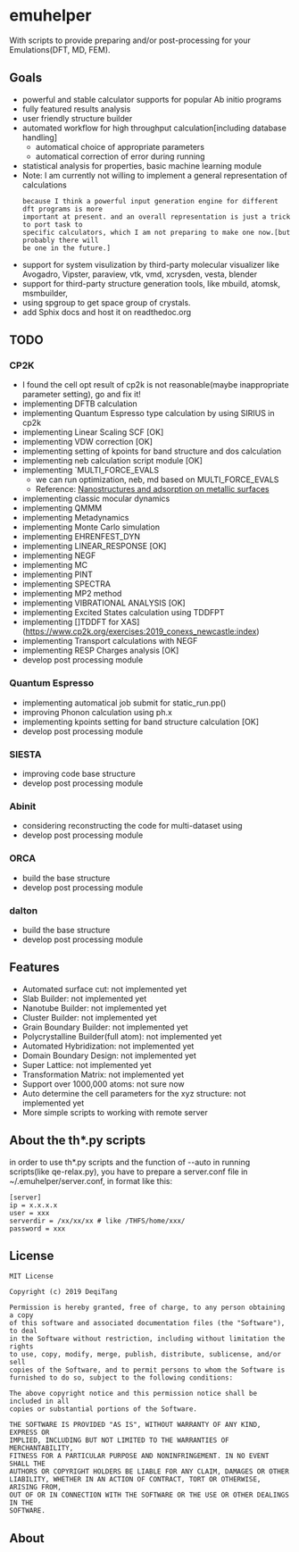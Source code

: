 # emuhelper

With scripts to provide preparing and/or post-processing for your Emulations(DFT, MD, FEM).

## Goals
* powerful and stable calculator supports for popular Ab initio programs
* fully featured results analysis
* user friendly structure builder
* automated workflow for high throughput calculation[including database handling]
  * automatical choice of appropriate parameters
  * automatical correction of error during running
* statistical analysis for properties, basic machine learning module
* Note: I am currently not willing to implement a general representation of calculations
    ```
    because I think a powerful input generation engine for different dft programs is more
    important at present. and an overall representation is just a trick to port task to
    specific calculators, which I am not preparing to make one now.[but probably there will
    be one in the future.]
    ```
* support for system visulization by third-party molecular visualizer like Avogadro, Vipster, paraview, vtk, vmd, xcrysden, vesta, blender
* support for third-party structure generation tools, like mbuild, atomsk, msmbuilder,
* using spgroup to get space group of crystals.
* add Sphix docs and host it on readthedoc.org

## TODO
### CP2K
* I found the cell opt result of cp2k is not reasonable(maybe inappropriate parameter setting), go and fix it!
* implementing DFTB calculation
* implementing Quantum Espresso type calculation by using SIRIUS in cp2k
* implementing Linear Scaling SCF [OK]
* implementing VDW correction [OK]
* implementing setting of kpoints for band structure and dos calculation
* implementing neb calculation script module [OK]
* implementing `MULTI_FORCE_EVALS
    * we can run optimization, neb, md based on MULTI_FORCE_EVALS
    * Reference: [Nanostructures and adsorption on metallic surfaces](https://www.cp2k.org/exercises:2015_cecam_tutorial:neb)
* implementing classic mocular dynamics
* implementing QMMM
* implementing Metadynamics
* implementing Monte Carlo simulation
* implementing EHRENFEST_DYN
* implementing LINEAR_RESPONSE [OK]
* implementing NEGF
* implementing MC
* implementing PINT
* implementing SPECTRA
* implementing MP2 method
* implementing VIBRATIONAL ANALYSIS [OK]
* implementing Excited States calculation using TDDFPT
* implementing []TDDFT for XAS](https://www.cp2k.org/exercises:2019_conexs_newcastle:index)
* implementing Transport calculations with NEGF
* implementing RESP Charges analysis [OK]
* develop post processing module
### Quantum Espresso
* implementing automatical job submit for static_run.pp()
* improving Phonon calculation using ph.x
* implementing kpoints setting for band structure calculation [OK]
* develop post processing module
### SIESTA
* improving code base structure
* develop post processing module
### Abinit
* considering reconstructing the code for multi-dataset using
* develop post processing module
### ORCA
* build the base structure
* develop post processing module
### dalton
* build the base structure
* develop post processing module



## Features
* Automated surface cut: not implemented yet
* Slab Builder: not implemented yet
* Nanotube Builder: not implemented yet
* Cluster Builder: not implemented yet
* Grain Boundary Builder: not implemented yet
* Polycrystalline Builder(full atom): not implemented yet
* Automated Hybridization: not implemented yet
* Domain Boundary Design: not implemented yet
* Super Lattice: not implemented yet
* Transformation Matrix: not implemented yet
* Support over 1000,000 atoms: not sure now
* Auto determine the cell parameters for the xyz structure: not implemented yet
* More simple scripts to working with remote server

## About the th\*.py scripts
in order to use th\*.py scripts and the function of --auto in running scripts(like qe-relax.py), you have to prepare a server.conf file in ~/.emuhelper/server.conf, in format like this:
```
[server]
ip = x.x.x.x
user = xxx
serverdir = /xx/xx/xx # like /THFS/home/xxx/
password = xxx
```

## License
```
MIT License

Copyright (c) 2019 DeqiTang

Permission is hereby granted, free of charge, to any person obtaining a copy
of this software and associated documentation files (the "Software"), to deal
in the Software without restriction, including without limitation the rights
to use, copy, modify, merge, publish, distribute, sublicense, and/or sell
copies of the Software, and to permit persons to whom the Software is
furnished to do so, subject to the following conditions:

The above copyright notice and this permission notice shall be included in all
copies or substantial portions of the Software.

THE SOFTWARE IS PROVIDED "AS IS", WITHOUT WARRANTY OF ANY KIND, EXPRESS OR
IMPLIED, INCLUDING BUT NOT LIMITED TO THE WARRANTIES OF MERCHANTABILITY,
FITNESS FOR A PARTICULAR PURPOSE AND NONINFRINGEMENT. IN NO EVENT SHALL THE
AUTHORS OR COPYRIGHT HOLDERS BE LIABLE FOR ANY CLAIM, DAMAGES OR OTHER
LIABILITY, WHETHER IN AN ACTION OF CONTRACT, TORT OR OTHERWISE, ARISING FROM,
OUT OF OR IN CONNECTION WITH THE SOFTWARE OR THE USE OR OTHER DEALINGS IN THE
SOFTWARE.
```

## About
